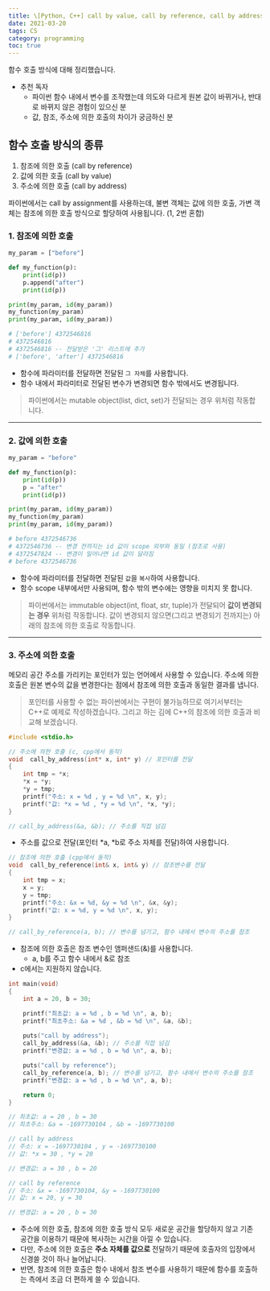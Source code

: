 ```yaml
---
title: \[Python, C++] call by value, call by reference, call by address
date: 2021-03-20
tags: CS
category: programming
toc: true
--- 
```


함수 호출 방식에 대해 정리했습니다.

* 추천 독자
  * 파이썬 함수 내에서 변수를 조작했는데 의도와 다르게 원본 값이 바뀌거나, 반대로 바뀌지 않은 경험이 있으신 분
  * 값, 참조, 주소에 의한 호출의 차이가 궁금하신 분

## 함수 호출 방식의 종류

1. 참조에 의한 호출 (call by reference)
2. 값에 의한 호출 (call by value)
3. 주소에 의한 호출 (call by address)

파이썬에서는 call by assignment를 사용하는데, 불변 객체는 값에 의한 호출, 가변 객체는 참조에 의한 호출 방식으로 할당하여 사용됩니다. (1, 2번 혼합)

### 1. 참조에 의한 호출

```python
my_param = ["before"]

def my_function(p):
    print(id(p))
    p.append("after")
    print(id(p))

print(my_param, id(my_param))
my_function(my_param)
print(my_param, id(my_param))

# ['before'] 4372546816
# 4372546816
# 4372546816 -- 전달받은 '그' 리스트에 추가
# ['before', 'after'] 4372546816
```

* 함수에 파라미터를 전달하면 전달된 `그 자체`를 사용합니다.
* 함수 내에서 파라미터로 전달된 변수가 변경되면 함수 밖에서도 변경됩니다.

> 파이썬에서는 mutable object(list, dict, set)가 전달되는 경우 위처럼 작동합니다.

---

### 2. 값에 의한 호출

```python
my_param = "before"

def my_function(p):
    print(id(p))
    p = "after"
    print(id(p))

print(my_param, id(my_param))
my_function(my_param)
print(my_param, id(my_param))

# before 4372546736
# 4372546736 -- 변경 전까지는 id 값이 scope 외부와 동일 (참조로 사용)
# 4372547824 -- 변경이 일어나면 id 값이 달라짐
# before 4372546736
```

* 함수에 파라미터를 전달하면 전달된 `값`을 `복사`하여 사용합니다.
* 함수 scope 내부에서만 사용되며, 함수 밖의 변수에는 영향을 미치지 못 합니다.

> 파이썬에서는 immutable object(int, float, str, tuple)가 전달되어 **값이 변경되는 경우** 위처럼 작동합니다.
> 값이 변경되지 않으면(그리고 변경되기 전까지는) 아래의 참조에 의한 호출로 작동합니다.

---

### 3. 주소에 의한 호출

메모리 공간 주소를 가리키는 포인터가 있는 언어에서 사용할 수 있습니다. 주소에 의한 호출은 원본 변수의 값을 변경한다는 점에서 참조에 의한 호출과 동일한 결과를 냅니다.

> 포인터를 사용할 수 없는 파이썬에서는 구현이 불가능하므로 여기서부터는 C++로 예제로 작성하겠습니다.
> 그리고 하는 김에 C++의 참조에 의한 호출과 비교해 보겠습니다.

```c
#include <stdio.h>

// 주소에 의한 호출 (c, cpp에서 동작)
void  call_by_address(int* x, int* y) // 포인터를 전달
{
    int tmp = *x;
    *x = *y;
    *y = tmp;
    printf("주소: x = %d , y = %d \n", x, y);
    printf("값: *x = %d , *y = %d \n", *x, *y);
}

// call_by_address(&a, &b); // 주소를 직접 넘김
```

* 주소를 값으로 전달(포인터 \*a, \*b로 주소 자체를 전달)하여 사용합니다.

```c
// 참조에 의한 호출 (cpp에서 동작)
void  call_by_reference(int& x, int& y) // 참조변수를 전달
{ 
    int tmp = x;
    x = y;
    y = tmp;
    printf("주소: &x = %d, &y = %d \n", &x, &y);
    printf("값: x = %d, y = %d \n", x, y);
}

// call_by_reference(a, b); // 변수를 넘기고, 함수 내에서 변수의 주소를 참조
```

* 참조에 의한 호출은 참조 변수인 앰퍼샌드(&)를 사용합니다.
  * a, b를 주고 함수 내에서 &로 참조
* c에서는 지원하지 않습니다.

```c
int main(void)
{
    int a = 20, b = 30;

    printf("최초값: a = %d , b = %d \n", a, b);
    printf("최초주소: &a = %d , &b = %d \n", &a, &b);
    
    puts("call by address");
    call_by_address(&a, &b); // 주소를 직접 넘김
    printf("변경값: a = %d , b = %d \n", a, b);

    puts("call by reference");
    call_by_reference(a, b); // 변수를 넘기고, 함수 내에서 변수의 주소를 참조
    printf("변경값: a = %d , b = %d \n", a, b);

    return 0; 
}

// 최초값: a = 20 , b = 30 
// 최초주소: &a = -1697730104 , &b = -1697730100

// call by address 
// 주소: x = -1697730104 , y = -1697730100 
// 값: *x = 30 , *y = 20

// 변경값: a = 30 , b = 20

// call by reference  
// 주소: &x = -1697730104, &y = -1697730100
// 값: x = 20, y = 30

// 변경값: a = 20 , b = 30
```

* 주소에 의한 호출, 참조에 의한 호출 방식 모두 새로운 공간을 할당하지 않고 기존 공간을 이용하기 때문에 복사하는 시간을 아낄 수 있습니다. 
* 다만, 주소에 의한 호출은 **주소 자체를 값으로** 전달하기 때문에 호출자의 입장에서 신경쓸 것이 하나 늘어납니다. 
* 반면, 참조에 의한 호출은 함수 내에서 참조 변수를 사용하기 때문에 함수를 호출하는 측에서 조금 더 편하게 쓸 수 있습니다.
